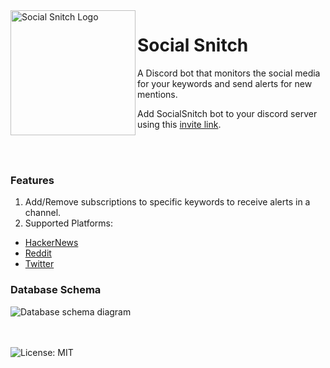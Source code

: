 <img width="200" height="200" align="left" style="float: left;" alt="Social Snitch Logo" src="https://raw.githubusercontent.com/manojVivek/social-snitch/main/assets/logo/SocialSnitchSolid.png">  

# Social Snitch
A Discord bot that monitors the social media for your keywords and send alerts for new mentions.

Add SocialSnitch bot to your discord server using this [invite link](https://discord.com/api/oauth2/authorize?client_id=933643318930329640&permissions=2147485696&scope=applications.commands%20bot).

<br><br>
### Features
1. Add/Remove subscriptions to specific keywords to receive alerts in a channel.
2. Supported Platforms: 
 - [HackerNews](https://news.ycombinator.com/news)
 - [Reddit](https://www.reddit.com)
 - [Twitter](https://twitter.com)

### Database Schema
<img src="assets/schema-diagram.png" alt="Database schema diagram">


<br><br>
![License: MIT](https://img.shields.io/badge/License-MIT-blue.svg)




